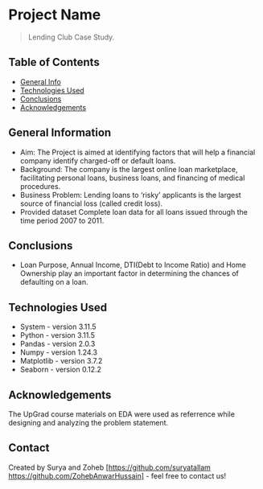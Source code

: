 # Project Name
> Lending Club Case Study.


## Table of Contents
* [General Info](#general-information)
* [Technologies Used](#technologies-used)
* [Conclusions](#conclusions)
* [Acknowledgements](#acknowledgements)

<!-- You can include any other section that is pertinent to your problem -->

## General Information
- Aim:
	The Project is aimed at identifying factors that will help a financial company identify charged-off or default loans.
- Background:
	The company is the largest online loan marketplace, facilitating personal loans, business loans, and financing of medical procedures.
- Business Problem:
	Lending loans to ‘risky’ applicants is the largest source of financial loss (called credit loss).
- Provided dataset
	Complete loan data for all loans issued through the time period 2007 to 2011.

<!-- You don't have to answer all the questions - just the ones relevant to your project. -->

## Conclusions
- Loan Purpose, Annual Income, DTI(Debt to Income Ratio) and Home Ownership play an important factor in determining the chances of defaulting on a loan. 

<!-- You don't have to answer all the questions - just the ones relevant to your project. -->


## Technologies Used
- System     - version 3.11.5
- Python     - version 3.11.5
- Pandas     - version 2.0.3
- Numpy      - version 1.24.3
- Matplotlib - version 3.7.2
- Seaborn    - version 0.12.2

<!-- As the libraries versions keep on changing, it is recommended to mention the version of library used in this project -->

## Acknowledgements
The UpGrad course materials on EDA were used as referrence while designing and analyzing the problem statement.
## Contact
Created by Surya and Zoheb [https://github.com/suryatallam https://github.com/ZohebAnwarHussain] - feel free to contact us!


<!-- Optional -->
<!-- ## License -->
<!-- This project is open source and available under the [... License](). -->

<!-- You don't have to include all sections - just the one's relevant to your project -->